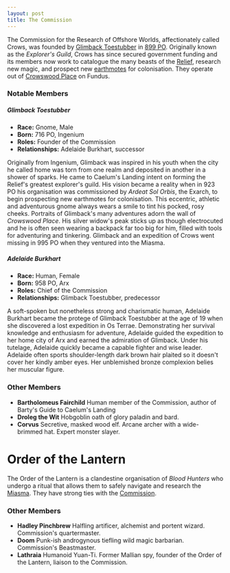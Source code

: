 ```yaml
---
layout: post
title: The Commission
---
```


The Commission for the Research of Offshore Worlds, affectionately called Crows, was founded by [Glimback Toestubber](commission#glimback-toestubber) in [899 PO](timeline#899-po). Originally known as the *Explorer's Guild*, Crows has since secured government funding and its members now work to catalogue the many beasts of the [Relief](getting-started#the-relief), research new magic, and prospect new [earthmotes](exploration#earthmotes) for colonisation. They operate out of [Crowswood Place](profundus#crowswood-place) on Fundus.

### Notable Members

##### **Glimback Toestubber**

- **Race:** Gnome, Male
- **Born:** 716 PO, Ingenium
- **Roles:** Founder of the Commission
- **Relationships:** Adelaide Burkhart, successor

Originally from Ingenium, Glimback was inspired in his youth when the city he called home was torn from one realm and deposited in another in a shower of sparks. He came to Caelum's Landing intent on forming the Relief's greatest explorer's guild. His vision became a reality when in 923 PO his organisation was commissioned by *Ardeat Sol Orbis*, the Exarch, to begin prospecting new earthmotes for colonisation. This eccentric, athletic and adventurous gnome always wears a smile to tint his pocked, rosy cheeks. Portraits of Glimback's many adventures adorn the wall of *Crowswood Place*. His silver widow's peak sticks up as though electrocuted and he is often seen wearing a backpack far too big for him, filled with tools for adventuring and tinkering. Glimback and an expedition of Crows went missing in 995 PO when they ventured into the Miasma.

##### **Adelaide Burkhart**

- **Race:** Human, Female
- **Born:** 958 PO, Arx
- **Roles:** Chief of the Commission
- **Relationships:** Glimback Toestubber, predecessor

A soft-spoken but nonetheless strong and charismatic human, Adelaide Burkhart became the protege of Glimback Toestubber at the age of 19 when she discovered a lost expedition in Os Terrae. Demonstrating her survival knowledge and enthusiasm for adventure, Adelaide guided the expedition to her home city of Arx and earned the admiration of Glimback. Under his tutelage, Adelaide quickly became a capable fighter and wise leader. Adelaide often sports shoulder-length dark brown hair plaited so it doesn't cover her kindly amber eyes. Her unblemished bronze complexion belies her muscular figure.

### Other Members

- **Bartholomeus Fairchild** Human member of the Commission, author of Barty's Guide to Caelum's Landing
- **Droleg the Wit** Hobgoblin oath of glory paladin and bard.
- **Corvus** Secretive, masked wood elf. Arcane archer with a wide-brimmed hat. Expert monster slayer.

# Order of the Lantern

The Order of the Lantern is a clandestine organisation of *Blood Hunters* who undergo a ritual that allows them to safely navigate and research the [Miasma](getting-started#the-miasma). They have strong ties with the [Commission](commission).

### Other Members

- **Hadley Pinchbrew** Halfling artificer, alchemist and portent wizard. Commission's quartermaster.
- **Doom** Punk-ish androgynous tiefling wild magic barbarian. Commission's Beastmaster.
- **Lathraia** Humanoid Yuan-Ti. Former Mallian spy, founder of the Order of the Lantern, liaison to the Commission.

